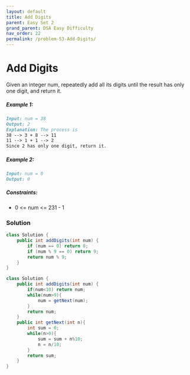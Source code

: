 ```yaml
---
layout: default
title: Add Digits
parent: Easy Set 2
grand_parent: DSA Easy Difficulty
nav_order: 22
permalink: /problem-53-Add-Digits/
---
```

# Add Digits

Given an integer num, repeatedly add all its digits until the result has only one digit, and return it.

##### Example 1:
```markdown
Input: num = 38
Output: 2
Explanation: The process is
38 --> 3 + 8 --> 11
11 --> 1 + 1 --> 2
Since 2 has only one digit, return it.
```
##### Example 2:
```markdown
Input: num = 0
Output: 0
```
##### Constraints:
* 0 <= num <= 231 - 1

### Solution
```java
class Solution {
    public int addDigits(int num) {
        if (num == 0) return 0;
        if (num % 9 == 0) return 9;
        return num % 9;
    }
}
```
```java
class Solution {
    public int addDigits(int num) {
        if(num<10) return num;
        while(num>9){
            num = getNext(num);
        }
        return num;
    }
    public int getNext(int n){
        int sum = 0;
        while(n>0){
            sum = sum + n%10;
            n = n/10;
        }
        return sum;
    }
}
```